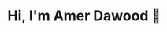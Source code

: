 # Hi, I'm Amer Dawood 👋


<!--

## I'm a Flutter Developer
[![Top Langs](https://github-readme-stats.vercel.app/api/top-langs/?username=AmerDawood&layout=compact)](https://github.com/anuraghazra/github-readme-stats)

-->




